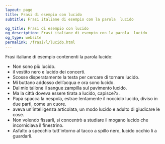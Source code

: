 ```yaml
---
layout: page
title: Frasi di esempio con lucido 
subtitle: Frasi italiane di esempio con la parola  lucido

og_title: Frasi di esempio con lucido 
og_description: Frasi italiane di esempio con la parola  lucido
og_type: website
permalink: /frasi/l/lucido.html
---
```


Frasi italiane di esempio contenenti la parola lucido:


- Non sono più lucido.
- il vestito nero e lucido dei concerti.
- Scosse disperatamente la testa per cercare di tornare lucido.
- Mi buttano addosso dell’acqua e ora sono lucido.
- Dal mio tallone il sangue zampilla sul pavimento lucido.
- Ma la città doveva essere tirata a lucido, capisce?».
- Papà spacca la nespola, estrae lentamente il nocciolo lucido, diviso in due parti, come un cuore.
- aveva un'intelligenza articolata, un modo lucido e adulto di giudicare le cose.
- Non volendo fissarli, si concentrò a studiare il mogano lucido che incorniciava il finestrino.
- Asfalto a specchio tutt'intorno al tacco a spillo nero, lucido occhio lì a guardarli.
